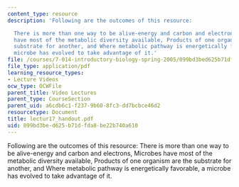 ```yaml
---
content_type: resource
description: 'Following are the outcomes of this resource:

  There is more than one way to be alive-energy and carbon and electrons, Microbes
  have most of the metabolic diversity available, Products of one organism are the
  substrate for another, and Where metabolic pathway is energetically favorable, a
  microbe has evolved to take advantage of it.'
file: /courses/7-014-introductory-biology-spring-2005/099bd3bed625b71dfda8be22b740a610_lectur17_handout.pdf
file_type: application/pdf
learning_resource_types:
- Lecture Videos
ocw_type: OCWFile
parent_title: Video Lectures
parent_type: CourseSection
parent_uid: a6cdb6c1-f237-9b60-8fc3-dd7bcbce46d2
resourcetype: Document
title: lectur17_handout.pdf
uid: 099bd3be-d625-b71d-fda8-be22b740a610
---
```

Following are the outcomes of this resource:
There is more than one way to be alive-energy and carbon and electrons, Microbes have most of the metabolic diversity available, Products of one organism are the substrate for another, and Where metabolic pathway is energetically favorable, a microbe has evolved to take advantage of it.

